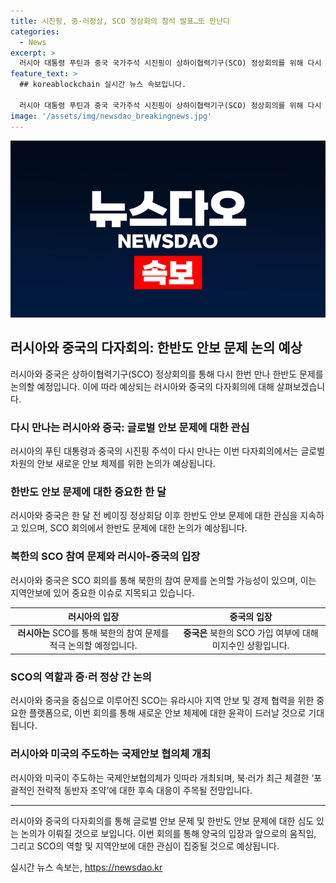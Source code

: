 ```yaml
---
title: 시진핑, 중·러정상, SCO 정상회의 참석 발표…또 만난다
categories:
  - News
excerpt: >
  러시아 대통령 푸틴과 중국 국가주석 시진핑이 상하이협력기구(SCO) 정상회의를 위해 다시 만날 예정이다. 이번 회의에서는 글로벌 안보와 한반도 문제를 논의할 것으로 보이며, 북·러 조약과 중국의 대북 영향력 등에 대한 논의가 예상된다. 이번 러시아와 미국 중심의 국제안보 협의체에서도 북·러 조약이 주요 이슈로 떠오르고 있다. 이에 따라 중국의 행보와 반응도 주목된다. 
feature_text: >
  ## koreablockchain 실시간 뉴스 속보입니다.

  러시아 대통령 푸틴과 중국 국가주석 시진핑이 상하이협력기구(SCO) 정상회의를 위해 다시 만날 예정이다. 이번 회의에서는 글로벌 안보와 한반도 문제를 논의할 것으로 보이며, 북·러 조약과 중국의 대북 영향력 등에 대한 논의가 예상된다. 이번 러시아와 미국 중심의 국제안보 협의체에서도 북·러 조약이 주요 이슈로 떠오르고 있다. 이에 따라 중국의 행보와 반응도 주목된다. 
image: '/assets/img/newsdao_breakingnews.jpg'
---
```


<p><img src="/assets/img/newsdao_breakingnews.jpg" alt="koreablockchain 속보" /></p>

<h2 data-ke-size="size26">러시아와 중국의 다자회의: 한반도 안보 문제 논의 예상</h2>

<p data-ke-size="size16">러시아와 중국은 상하이협력기구(SCO) 정상회의를 통해 다시 한번 만나 한반도 문제를 논의할 예정입니다. 이에 따라 예상되는 러시아와 중국의 다자회의에 대해 살펴보겠습니다.</p>

<h3 data-ke-size="size24">다시 만나는 러시아와 중국: 글로벌 안보 문제에 대한 관심</h3>

<p data-ke-size="size16">러시아의 푸틴 대통령과 중국의 시진핑 주석이 다시 만나는 이번 다자회의에서는 글로벌 차원의 안보 새로운 안보 체제를 위한 논의가 예상됩니다.</p>

<h3 data-ke-size="size24">한반도 안보 문제에 대한 중요한 한 달</h3>

<p data-ke-size="size16">러시아와 중국은 한 달 전 베이징 정상회담 이후 한반도 안보 문제에 대한 관심을 지속하고 있으며, SCO 회의에서 한반도 문제에 대한 논의가 예상됩니다.</p>

<h3 data-ke-size="size24">북한의 SCO 참여 문제와 러시아-중국의 입장</h3>

<p data-ke-size="size16">러시아와 중국은 SCO 회의를 통해 북한의 참여 문제를 논의할 가능성이 있으며, 이는 지역안보에 있어 중요한 이슈로 지목되고 있습니다.</p>

<table>
    <thead>
        <tr>
            <th style="text-align: center;">러시아의 입장</th>
            <th style="text-align: center;">중국의 입장</th>
        </tr>
    </thead>
    <tbody>
        <tr>
            <td style="text-align: center; height: 17px;"><b>러시아는</b> SCO를 통해 북한의 참여 문제를 적극 논의할 예정입니다.</td>
            <td style="text-align: center; height: 17px;"><b>중국은</b> 북한의 SCO 가입 여부에 대해 미지수인 상황입니다.</td>
        </tr>
    </tbody>
</table>

<h3 data-ke-size="size24">SCO의 역할과 중·러 정상 간 논의</h3>

<p data-ke-size="size16">러시아와 중국을 중심으로 이루어진 SCO는 유라시아 지역 안보 및 경제 협력을 위한 중요한 플랫폼으로, 이번 회의를 통해 새로운 안보 체제에 대한 윤곽이 드러날 것으로 기대됩니다.</p>

<h3 data-ke-size="size24">러시아와 미국의 주도하는 국제안보 협의체 개최</h3>

<p data-ke-size="size16">러시아와 미국이 주도하는 국제안보협의체가 잇따라 개최되며, 북·러가 최근 체결한 ‘포괄적인 전략적 동반자 조약’에 대한 후속 대응이 주목될 전망입니다.</p>

<hr>

<p data-ke-size="size16">러시아와 중국의 다자회의를 통해 글로벌 안보 문제 및 한반도 안보 문제에 대한 심도 있는 논의가 이뤄질 것으로 보입니다. 이번 회의를 통해 양국의 입장과 앞으로의 움직임, 그리고 SCO의 역할 및 지역안보에 대한 관심이 집중될 것으로 예상됩니다.</p>
실시간 뉴스 속보는, <a href="https://newsdao.kr" rel="dofollow">https://newsdao.kr</a>


